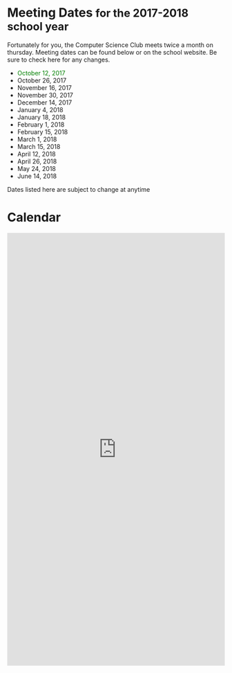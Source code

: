 # Meeting Dates <p style="display: inline; font-size: 25px">for the 2017-2018 school year</p>
Fortunately for you, the Computer Science Club meets twice a month on thursday. Meeting dates can be found below or on the school website. Be sure to check here for any changes.
- <font style="color: green;">October 12, 2017</font>
- October 26, 2017
- November 16, 2017
- November 30, 2017
- December 14, 2017
- January 4, 2018
- January 18, 2018
- February 1, 2018
- February 15, 2018
- March 1, 2018
- March 15, 2018
- April 12, 2018
- April 26, 2018
- May 24, 2018
- June 14, 2018

<p><div class="alert alert-warning" role="alert">Dates listed here are subject to change at anytime</div></p>

<p></p>

# Calendar
<p>
    <iframe src="https://calendar.google.com/calendar/embed?showTitle=0&amp;showPrint=0&amp;showTabs=0&amp;showCalendars=0&amp;showTz=0&amp;height=600&amp;wkst=1&amp;bgcolor=%23ffffff&amp;src=sbcompsciclub%40gmail.com&amp;color=%232952A3&amp;ctz=America%2FNew_York" style="border-width: 0; opacity: 0.90;" width="100%" height="1000" frameborder="0" scrolling="no" allowtransparency="true"></iframe>
</p>